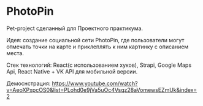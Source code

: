 # PhotoPin

Pet-project сделанный для Проектного практикума.

Идея: создание социальной сети PhotoPin, где пользователи могут отмечать точки на карте и приклеплять к ним картинку с описанием места.

Стек технологий: React(с использованием хуков), Strapi, Google Maps Api, React Native + VK API для мобильной версии.

Демоснстрация: https://www.youtube.com/watch?v=AeoXPxpcOS0&list=PLohd0e9jVa5uOc4Vsqz28aVomewsEZmUk&index=2
